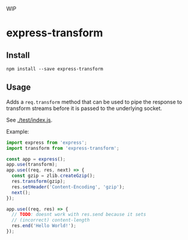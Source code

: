 WIP

# express-transform

## Install

```
npm install --save express-transform
```

## Usage

Adds a `req.transform` method that can be used to pipe the response
to transform streams before it is passed to the underlying socket.

See [./test/index.js](./test/index.js).

Example:

```javascript
import express from 'express';
import transform from 'express-transform';

const app = express();
app.use(transform);
app.use((req, res, next) => {
  const gzip = zlib.createGzip();
  res.transform(gzip);
  res.setHeader('Content-Encoding', 'gzip');
  next();
});

app.use((req, res) => {
  // TODO: doesnt work with res.send because it sets
  // (incorrect) content-length
  res.end('Hello World!');
});
```
